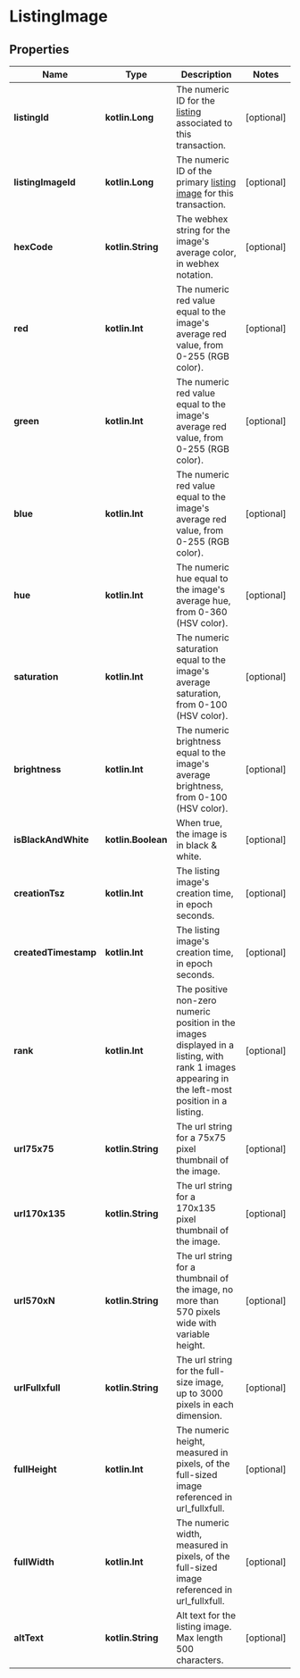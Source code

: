 
# ListingImage

## Properties
| Name | Type | Description | Notes |
| ------------ | ------------- | ------------- | ------------- |
| **listingId** | **kotlin.Long** | The numeric ID for the [listing](/documentation/reference#tag/ShopListing) associated to this transaction. |  [optional] |
| **listingImageId** | **kotlin.Long** | The numeric ID of the primary [listing image](/documentation/reference#tag/ShopListing-Image) for this transaction. |  [optional] |
| **hexCode** | **kotlin.String** | The webhex string for the image&#39;s average color, in webhex notation. |  [optional] |
| **red** | **kotlin.Int** | The numeric red value equal to the image&#39;s average red value, from 0-255 (RGB color). |  [optional] |
| **green** | **kotlin.Int** | The numeric red value equal to the image&#39;s average red value, from 0-255 (RGB color). |  [optional] |
| **blue** | **kotlin.Int** | The numeric red value equal to the image&#39;s average red value, from 0-255 (RGB color). |  [optional] |
| **hue** | **kotlin.Int** | The numeric hue equal to the image&#39;s average hue, from 0-360 (HSV color). |  [optional] |
| **saturation** | **kotlin.Int** | The numeric saturation equal to the image&#39;s average saturation, from 0-100 (HSV color). |  [optional] |
| **brightness** | **kotlin.Int** | The numeric brightness equal to the image&#39;s average brightness, from 0-100 (HSV color). |  [optional] |
| **isBlackAndWhite** | **kotlin.Boolean** | When true, the image is in black &amp; white. |  [optional] |
| **creationTsz** | **kotlin.Int** | The listing image&#39;s creation time, in epoch seconds. |  [optional] |
| **createdTimestamp** | **kotlin.Int** | The listing image&#39;s creation time, in epoch seconds. |  [optional] |
| **rank** | **kotlin.Int** | The positive non-zero numeric position in the images displayed in a listing, with rank 1 images appearing in the left-most position in a listing. |  [optional] |
| **url75x75** | **kotlin.String** | The url string for a 75x75 pixel thumbnail of the image. |  [optional] |
| **url170x135** | **kotlin.String** | The url string for a 170x135 pixel thumbnail of the image. |  [optional] |
| **url570xN** | **kotlin.String** | The url string for a thumbnail of the image, no more than 570 pixels wide with variable height. |  [optional] |
| **urlFullxfull** | **kotlin.String** | The url string for the full-size image, up to 3000 pixels in each dimension. |  [optional] |
| **fullHeight** | **kotlin.Int** | The numeric height, measured in pixels, of the full-sized image referenced in url_fullxfull. |  [optional] |
| **fullWidth** | **kotlin.Int** | The numeric width, measured in pixels, of the full-sized image referenced in url_fullxfull. |  [optional] |
| **altText** | **kotlin.String** | Alt text for the listing image. Max length 500 characters. |  [optional] |




